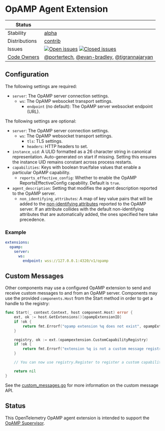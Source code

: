 # OpAMP Agent Extension
<!-- status autogenerated section -->
| Status        |           |
| ------------- |-----------|
| Stability     | [alpha]  |
| Distributions | [contrib] |
| Issues        | [![Open issues](https://img.shields.io/github/issues-search/open-telemetry/opentelemetry-collector-contrib?query=is%3Aissue%20is%3Aopen%20label%3Aextension%2Fopamp%20&label=open&color=orange&logo=opentelemetry)](https://github.com/open-telemetry/opentelemetry-collector-contrib/issues?q=is%3Aopen+is%3Aissue+label%3Aextension%2Fopamp) [![Closed issues](https://img.shields.io/github/issues-search/open-telemetry/opentelemetry-collector-contrib?query=is%3Aissue%20is%3Aclosed%20label%3Aextension%2Fopamp%20&label=closed&color=blue&logo=opentelemetry)](https://github.com/open-telemetry/opentelemetry-collector-contrib/issues?q=is%3Aclosed+is%3Aissue+label%3Aextension%2Fopamp) |
| [Code Owners](https://github.com/open-telemetry/opentelemetry-collector-contrib/blob/main/CONTRIBUTING.md#becoming-a-code-owner)    | [@portertech](https://www.github.com/portertech), [@evan-bradley](https://www.github.com/evan-bradley), [@tigrannajaryan](https://www.github.com/tigrannajaryan) |

[alpha]: https://github.com/open-telemetry/opentelemetry-collector#alpha
[contrib]: https://github.com/open-telemetry/opentelemetry-collector-releases/tree/main/distributions/otelcol-contrib
<!-- end autogenerated section -->

## Configuration

The following settings are required:

- `server`: The OpAMP server connection settings.
  - `ws`: The OpAMP websocket transport settings.
    - `endpoint` (no default): The OpAMP server websocket endpoint (URL).

The following settings are optional:

- `server`: The OpAMP server connection settings.
  - `ws`: The OpAMP websocket transport settings.
    - `tls`: TLS settings.
    - `headers`: HTTP headers to set.
- `instance_uid`: A ULID formatted as a 26 character string in canonical
  representation. Auto-generated on start if missing. Setting this ensures the
  instance UID remains constant across process restarts.
- `capabilities`: Keys with boolean true/false values that enable a particular OpAMP capability.
  - `reports_effective_config`: Whether to enable the OpAMP ReportsEffectiveConfig capability. Default is `true`.
- `agent_description`: Setting that modifies the agent description reported to the OpAMP server.
  - `non_identifying_attributes`: A map of key value pairs that will be added to the [non-identifying attributes](https://github.com/open-telemetry/opamp-spec/blob/main/specification.md#agentdescriptionnon_identifying_attributes) reported to the OpAMP server. If an attribute collides with the default non-identifying attributes that are automatically added, the ones specified here take precedence.

### Example

``` yaml
extensions:
  opamp:
    server:
      ws:
        endpoint: wss://127.0.0.1:4320/v1/opamp
```

## Custom Messages

Other components may use a configured OpAMP extension to send and receive custom messages to and from an OpAMP server. Components may use the provided `components.Host` from the Start method in order to get a handle to the registry:

```go
func Start(_ context.Context, host component.Host) error {
	ext, ok := host.GetExtensions()[opampExtensionID]
	if !ok {
		return fmt.Errorf("opamp extension %q does not exist", opampExtensionID)
	}

	registry, ok := ext.(opampextension.CustomCapabilityRegistry)
	if !ok {
		return fmt.Errorf("extension %q is not a custom message registry", opampExtensionID)
	}

	// You can now use registry.Register to register a custom capability

	return nil
}
```

See the [custom_messages.go](./custom_messages.go) for more information on the custom message API.

## Status

This OpenTelemetry OpAMP agent extension is intended to support the [OpAMP
Supervisor][supervisor].

[supervisor]: https://github.com/open-telemetry/opentelemetry-collector-contrib/tree/main/cmd/opampsupervisor
